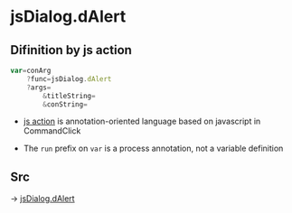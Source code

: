 # jsDialog.dAlert

## Difinition by js action

```js.js
var=conArg
	?func=jsDialog.dAlert
	?args=
		&titleString=
		&conString=
```

- [js action](#) is annotation-oriented language based on javascript in CommandClick

- The `run` prefix on `var` is a process annotation, not a variable definition

## Src

-> [jsDialog.dAlert](https://github.com/puutaro/CommandClick/blob/master/app/src/main/java/com/puutaro/commandclick/fragment_lib/terminal_fragment/js_interface/dialog/JsDialog.kt#L392)


